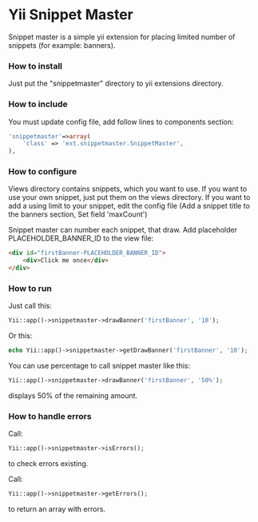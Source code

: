 # Yii Snippet Master
Snippet master is a simple yii extension for placing limited number of snippets (for example: banners).

### How to install

Just put the "snippetmaster" directory to yii extensions directory.

### How to include

You must update config file, add follow lines to components section:

```php
'snippetmaster'=>array(
    'class' => 'ext.snippetmaster.SnippetMaster',
),
```

### How to configure

Views directory contains snippets, which you want to use. If you want to use your own snippet, just put them on the views directory.
If you want to add a using limit to your snippet, edit the config file (Add a snippet title to the banners section, Set field 'maxCount')

Snippet master can number each snippet, that draw. Add placeholder PLACEHOLDER_BANNER_ID to the view file:
```html
<div id="firstBanner-PLACEHOLDER_BANNER_ID"> 
    <div>Click me once</div>
</div>
```

### How to run

Just call this:
```php
Yii::app()->snippetmaster->drawBanner('firstBanner', '10');
```
Or this:
```php
echo Yii::app()->snippetmaster->getDrawBanner('firstBanner', '10');
```

You can use percentage to call snippet master like this: 
```php
Yii::app()->snippetmaster->drawBanner('firstBanner', '50%');
```
displays 50% of the remaining amount.

### How to handle errors

Call:
```php
Yii::app()->snippetmaster->isErrors();
```
to check errors existing.

Call:
```php
Yii::app()->snippetmaster->getErrors();
```
to return an array with errors.
